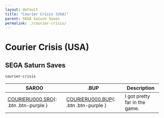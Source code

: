 ```yaml
---
layout: default
title: "Courier Crisis (USA)"
parent: SEGA Saturn Saves
permalink: ./courier-crisis/
---
```

# Courier Crisis (USA)

## SEGA Saturn Saves

`courier-crisis`

| SAROO | .BUP | Description |
|------|----------|-------------|
| [COURIERU000.SRO](COURIERU000.SRO){: .btn .btn-purple } | [COURIERU000.BUP](COURIERU000.BUP){: .btn .btn-purple } | I got pretty far in the game. |
